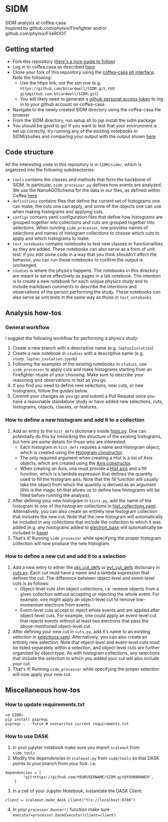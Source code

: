 # SIDM
SIDM analysis at coffea-casa.  
Inspired by github.com/phylsix/Firefighter and/or github.com/phylsix/FireROOT

## Getting started
- Fork this repository ([here's a nice guide to follow](https://gist.github.com/Chaser324/ce0505fbed06b947d962))
- Log in to coffea.casa as described [here](https://coffea-casa.readthedocs.io/en/latest/cc_user.html#cms-authz-authentication-instance)
- Clone your fork of this repository using the [coffea-casa git interface](https://coffea-casa.readthedocs.io/en/latest/cc_user.html#using-git). Note the following:
  - Use the https link, not the ssh one (e.g. `https://github.com/btcardwell/SIDM.git`, not `git@github.com:btcardwell/SIDM.git`)
  - You will likely need to generate a [github personal access token](https://docs.github.com/en/enterprise-server@3.4/authentication/keeping-your-account-and-data-secure/creating-a-personal-access-token) to log in to your github account on coffea-casa
- Navigate to the newly created SIDM directory using the coffea-casa file browser
- From the SIDM directory, run setup.sh to pip install the sidm package
- You should be good to go! If you want to test that your environment is set up correctly, try running any of the existing notebooks in SIDM/studies and comparing your output with the output shown [here](https://github.com/btcardwell/SIDM/tree/main/sidm/studies)

## Code structure
All the interesting code in this repository is in `SIDM/sidm/`, which is organized into the following subdirectories:
- `tools` contains the classes and methods that form the backbone of SIDM. In particular, `sidm_processor.py` defines how events are analyzed. We use the NanoAODSchema for the data in our files, as defined within Coffea [here](https://coffea-hep.readthedocs.io/en/latest/api/coffea.nanoevents.NanoAODSchema.html)
- `definitions` contains files that define the current set of histograms one can make, the cuts one can apply, and some of the objects one can use when making histograms and applying cuts.
- `configs` contains yaml configuration files that define how histograms are grouped together into collections and cuts are grouped together into selections. When running `sidm_processor`, one provides names of selections and names of histogram collections to choose which cuts to apply and which histograms to make.
- `test_notebooks` contains notebooks to test new classes or functionalities as they are added. These notebooks can also serve as a form  of unit test: if you edit some code in a way that you think shouldn't affect the behavior, you can run these notebooks to confirm the output is unchanged.
- `studies` is where the physics happens. The notebooks in this directory are meant to serve effectively as pages in a lab notebook. The intention is to create a new notebook for each unique physics study and to include markdown comments to describe the intentions and observations of the person performing the study. These notebooks can also serve as unit tests in the same way as those in `test_notebooks`.

## Analysis how-tos

### General workflow
I suggest the following workflow for performing a physics study:
1. Create a new branch with a descriptive name (e.g. `leptonIsolation`)
2. Create a new notebook in `studies` with a descriptive name (e.g. `study_lepton_isolation.ipynb`)
3. Following the examples of the existing notebooks in `studies`, use `sidm_processor` to apply cuts and make histograms starting from an Firefighter ntuple of your choosing. Make sure to describe your reasoning and observations in text as you go.
4. If you find you need to define new selections, new cuts, or new histograms, follow the guides below.
5. Commit your changes as you go and submit a Pull Request once you have a reasonable standalone study or have added new selections, cuts, histograms, objects, classes, or features.

### How to define a new histogram and add it to a collection
1. Add an entry to the `hist_defs` dictionary inside [hists.py](https://github.com/btcardwell/SIDM/blob/440069c11e78814da88c86e67fe635d4b655ef6d/analysis/definitions/hists.py). One can potentially do this by mimicking the structure of the existing histograms, but here are some details for those who are interested:
    - Each histogram in `hist_defs` requires a name and Histogram object, which is created using the [Histogram constructor](https://github.com/btcardwell/SIDM/blob/440069c11e78814da88c86e67fe635d4b655ef6d/analysis/tools/histogram.py#L14-L18).
    - The only required argument when creating a Hist is a list of Axis objects, which are created using the [Axis constructor](https://github.com/btcardwell/SIDM/blob/440069c11e78814da88c86e67fe635d4b655ef6d/analysis/tools/histogram.py#L47-L50).
    - When creating an Axis, one must provide a [Hist axis](https://hist.readthedocs.io/en/latest/user-guide/axes.html) and a fill function, which is a lambda expression that defines the quantity used to fill the histogram axis. Note that the fill function will usually take the object from which the quantity is derived as an argument (this is the magic bit that allows us to define how histograms will be filled before running the analysis).
2. After defining your new histogram in `hists.py`, add the name of the histogram to one of the histogram collections in [hist_collections.yaml](https://github.com/btcardwell/SIDM/blob/440069c11e78814da88c86e67fe635d4b655ef6d/analysis/configs/hist_collections.yaml). Alternatively, you can also create an entirely new histogram collection that includes the new cut. Note that the new histogram will automatically be included in any collections that include the collection to which it was added (e.g. any histograms added to [electron_base](https://github.com/btcardwell/SIDM/blob/440069c11e78814da88c86e67fe635d4b655ef6d/analysis/configs/hist_collections.yaml#L12-L15) will automatically be included in [base](https://github.com/btcardwell/SIDM/blob/440069c11e78814da88c86e67fe635d4b655ef6d/analysis/configs/hist_collections.yaml#L77-L88))
3. That's it! Running `sidm_processor` while specifying the proper histogram collection will now produce the new histogram.

### How to define a new cut and add it to a selection
1. Add a new entry to either the [obj_cut_defs](https://github.com/btcardwell/SIDM/blob/4e6685669067429e8492d4dcfc87f463c86b96d7/analysis/definitions/cuts.py#L10-L25) or [evt_cut_defs](https://github.com/btcardwell/SIDM/blob/4e6685669067429e8492d4dcfc87f463c86b96d7/analysis/definitions/cuts.py#L27-L36) dictionary in [cuts.py](https://github.com/btcardwell/SIDM/blob/4e6685669067429e8492d4dcfc87f463c86b96d7/analysis/definitions/cuts.py). Each cut must have a name and a lambda expression that defines the cut. The difference between object-level and event-level cuts is as follows:
    - Object-level cuts slim object collections, i.e. remove objects from a given collection without accepting or rejecting the whole event. For example, one might apply an object-level cut to remove low-momentum electrons from events.
    - Event-level cuts accept or reject whole events and are applied after object-level cuts. For example, one could apply an event-level cut that rejects events without at least two electrons that pass the above-mentioned object-level cut.
2. After defining your new cut in `cuts.py`, add it's name to an existing selection in [selections.yaml](https://github.com/btcardwell/SIDM/blob/4e6685669067429e8492d4dcfc87f463c86b96d7/analysis/configs/selections.yaml). Alternatively, you can also create an entirely new selection. Note that object-level and event-level cuts must be listed separately within a selection, and object-level cuts are further organized by object type. As with histogram collections, any selections that include the selection to which you added your cut will also include your cut.
3. That's it! Running `sidm_processor` while specifying the proper selection will now apply your new cut.

## Miscellaneous how-tos

### How to update requirements.txt
```
cd SIDM/
pip install pipreqs
pipreqs . --force # overwrites current requirements.txt
```

### How to use DASK
1. In your jupyter notebook make sure you import `scaleout` from `sidm.tools`
2. Modify the dependencies in  `scaleout.py` from `sidm/tools` so that DASK points to your branch from your fork. i.e.
```
dependencies = [
        "git+https://github.com/YOURUSERNAME/SIDM.git@YOURBRANCH",
    ]
```
3. In a cell of your Jupyter Notebook, instantiate the DASK Client:
```
client = scaleout.make_dask_client("tls://localhost:8786")
```
4. In your `processor.Runner()` function make sure `executor=processor.DaskExecutor(client=client)`